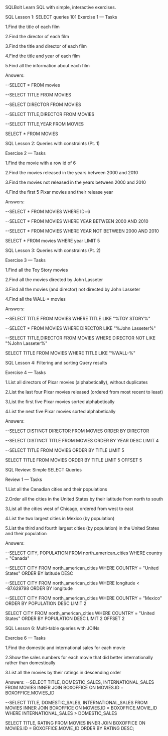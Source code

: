 SQLBolt
Learn SQL with simple, interactive exercises.

SQL Lesson 1: SELECT queries 101
Exercise 1 — Tasks

1.Find the title of each film

2.Find the director of each film

3.Find the title and director of each film

4.Find the title and year of each film

5.Find all the information about each film

Answers:

--SELECT * FROM movies

--SELECT TITLE FROM MOVIES

--SELECT DIRECTOR FROM MOVIES

--SELECT TITLE,DIRECTOR FROM MOVIES

--SELECT TITLE,YEAR FROM MOVIES

SELECT * FROM MOVIES

SQL Lesson 2: Queries with constraints (Pt. 1)

Exercise 2 — Tasks

1.Find the movie with a row id of 6

2.Find the movies released in the years between 2000 and 2010

3.Find the movies not released in the years between 2000 and 2010

4.Find the first 5 Pixar movies and their release year

Answers:

--SELECT * FROM MOVIES WHERE ID=6

--SELECT * FROM MOVIES WHERE YEAR BETWEEN 2000 AND 2010

--SELECT * FROM MOVIES WHERE YEAR NOT BETWEEN 2000 AND 2010

SELECT * FROM movies WHERE year LIMIT 5


SQL Lesson 3: Queries with constraints (Pt. 2)

Exercise 3 — Tasks

1.Find all the Toy Story movies

2.Find all the movies directed by John Lasseter

3.Find all the movies (and director) not directed by John Lasseter

4.Find all the WALL-* movies

Answers:

--SELECT TITLE FROM MOVIES WHERE TITLE LIKE "%TOY STORY%"

--SELECT * FROM MOVIES WHERE DIRECTOR LIKE "%John Lasseter%"

--SELECT TITLE,DIRECTOR FROM MOVIES WHERE DIRECTOR NOT LIKE "%John Lasseter%"

SELECT TITLE FROM MOVIES WHERE TITLE LIKE "%WALL-%"



SQL Lesson 4: Filtering and sorting Query results

Exercise 4 — Tasks

1.List all directors of Pixar movies (alphabetically), without duplicates

2.List the last four Pixar movies released (ordered from most recent to least)

3.List the first five Pixar movies sorted alphabetically

4.List the next five Pixar movies sorted alphabetically

Answers:

--SELECT DISTINCT DIRECTOR FROM MOVIES ORDER BY DIRECTOR

--SELECT DISTINCT TITLE FROM MOVIES ORDER BY YEAR DESC LIMIT 4

--SELECT TITLE FROM MOVIES ORDER BY TITLE LIMIT 5

SELECT TITLE FROM MOVIES ORDER BY TITLE LIMIT 5 OFFSET 5


SQL Review: Simple SELECT Queries

Review 1 — Tasks

1.List all the Canadian cities and their populations

2.Order all the cities in the United States by their latitude from north to south

3.List all the cities west of Chicago, ordered from west to east

4.List the two largest cities in Mexico (by population)

5.List the third and fourth largest cities (by population) in the United States and their population

Answers:

--SELECT CITY, POPULATION FROM north_american_cities WHERE country = "Canada"

--SELECT CITY FROM north_american_cities WHERE COUNTRY = "United States" ORDER BY latitude DESC

--SELECT CITY FROM north_american_cities WHERE longitude < -87.629798 ORDER BY longitude

--SELECT CITY FROM north_american_cities WHERE COUNTRY = "Mexico" ORDER BY POPULATION DESC LIMIT 2

SELECT CITY FROM north_american_cities WHERE COUNTRY = "United States" ORDER BY POPULATION DESC LIMIT 2 OFFSET 2

SQL Lesson 6: Multi-table queries with JOINs

Exercise 6 — Tasks

1.Find the domestic and international sales for each movie

2.Show the sales numbers for each movie that did better internationally rather than domestically

3.List all the movies by their ratings in descending order

Answers:
--SELECT TITLE, DOMESTIC_SALES, INTERNATIONAL_SALES FROM MOVIES INNER JOIN BOXOFFICE ON MOVIES.ID = BOXOFFICE.MOVIES_ID

--SELECT TITLE, DOMESTIC_SALES, INTERNATIONAL_SALES FROM MOVIES INNER JOIN BOXOFFICE ON MOVIES.ID = BOXOFFICE.MOVIE_ID WHERE INTERNATIONAL_SALES > DOMESTIC_SALES

SELECT TITLE, RATING FROM MOVIES INNER JOIN BOXOFFICE ON MOVIES.ID = BOXOFFICE.MOVIE_ID ORDER BY RATING DESC;


































